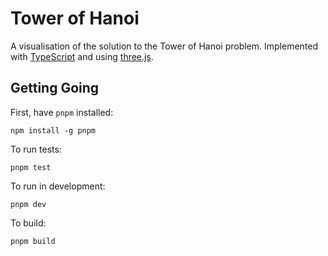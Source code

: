 # Tower of Hanoi

A visualisation of the solution to the Tower of Hanoi problem.
Implemented with [TypeScript](https://www.typescriptlang.org/) and using [three.js](https://threejs.org/).

## Getting Going

First, have `pnpm` installed:

`npm install -g pnpm`

To run tests:

`pnpm test`

To run in development:

`pnpm dev`

To build:

`pnpm build`
